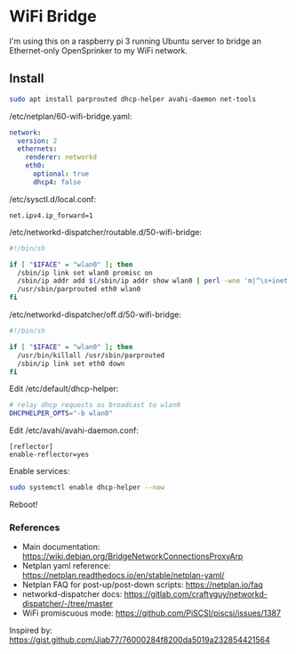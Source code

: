 # WiFi Bridge

I'm using this on a raspberry pi 3 running Ubuntu server to bridge an Ethernet-only OpenSprinker to my WiFi network.

## Install
```sh
sudo apt install parprouted dhcp-helper avahi-daemon net-tools
```

/etc/netplan/60-wifi-bridge.yaml:
```yaml
network:
  version: 2
  ethernets:
    renderer: networkd
    eth0:
      optional: true
      dhcp4: false
```

/etc/sysctl.d/local.conf:
```
net.ipv4.ip_forward=1
```


/etc/networkd-dispatcher/routable.d/50-wifi-bridge:
```sh
#!/bin/sh

if [ "$IFACE" = "wlan0" ]; then
  /sbin/ip link set wlan0 promisc on
  /sbin/ip addr add $(/sbin/ip addr show wlan0 | perl -wne 'm|^\s+inet (.*)/| && print $1')/32 dev eth0
  /usr/sbin/parprouted eth0 wlan0
fi
```

/etc/networkd-dispatcher/off.d/50-wifi-bridge:
```sh
#!/bin/sh

if [ "$IFACE" = "wlan0" ]; then
  /usr/bin/killall /usr/sbin/parprouted
  /sbin/ip link set eth0 down
fi
```

Edit /etc/default/dhcp-helper:
```sh
# relay dhcp requests as broadcast to wlan0
DHCPHELPER_OPTS="-b wlan0"
```

Edit /etc/avahi/avahi-daemon.conf:
```
[reflector]
enable-reflector=yes
```

Enable services:
```sh
sudo systemctl enable dhcp-helper --now
```

Reboot!

### References
- Main documentation: https://wiki.debian.org/BridgeNetworkConnectionsProxyArp
- Netplan yaml reference: https://netplan.readthedocs.io/en/stable/netplan-yaml/
- Netplan FAQ for post-up/post-down scripts: https://netplan.io/faq
- networkd-dispatcher docs: https://gitlab.com/craftyguy/networkd-dispatcher/-/tree/master
- WiFi promiscuous mode: https://github.com/PiSCSI/piscsi/issues/1387

Inspired by: https://gist.github.com/Jiab77/76000284f8200da5019a232854421564
